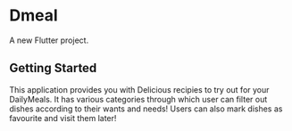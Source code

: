 # Dmeal

A new Flutter project.

## Getting Started

This application provides you with Delicious recipies to try out for your DailyMeals. It has various categories through which user can filter out dishes according to their wants and needs! Users can also mark dishes as favourite and visit them later!
